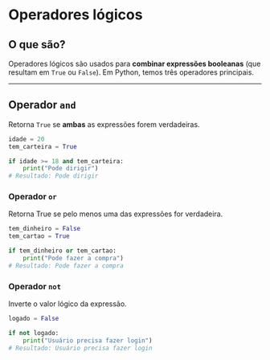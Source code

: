 # Operadores lógicos

## O que são?

Operadores lógicos são usados para **combinar expressões booleanas** (que resultam em `True` ou `False`). Em Python, temos três operadores principais.

---

## Operador `and`

Retorna `True` se **ambas** as expressões forem verdadeiras.

```python
idade = 20
tem_carteira = True

if idade >= 18 and tem_carteira:
    print("Pode dirigir")
# Resultado: Pode dirigir
```

### Operador `or`
Retorna True se pelo menos uma das expressões for verdadeira.
```python
tem_dinheiro = False
tem_cartao = True

if tem_dinheiro or tem_cartao:
    print("Pode fazer a compra")
# Resultado: Pode fazer a compra
```

### Operador `not`
Inverte o valor lógico da expressão.
```python
logado = False

if not logado:
    print("Usuário precisa fazer login")
# Resultado: Usuário precisa fazer login
```